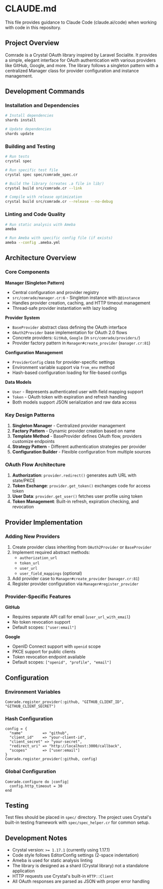 # CLAUDE.md

This file provides guidance to Claude Code (claude.ai/code) when working with code in this repository.

## Project Overview

Comrade is a Crystal OAuth library inspired by Laravel Socialite. It provides a simple, elegant interface for OAuth authentication with various providers like GitHub, Google, and more. The library follows a singleton pattern with a centralized Manager class for provider configuration and instance management.

## Development Commands

### Installation and Dependencies
```bash
# Install dependencies
shards install

# Update dependencies
shards update
```

### Building and Testing
```bash
# Run tests
crystal spec

# Run specific test file
crystal spec spec/comrade_spec.cr

# Build the library (creates .a file in lib/)
crystal build src/comrade.cr --link

# Compile with release optimization
crystal build src/comrade.cr --release --no-debug
```

### Linting and Code Quality
```bash
# Run static analysis with Ameba
ameba

# Run Ameba with specific config file (if exists)
ameba --config .ameba.yml
```

## Architecture Overview

### Core Components

**Manager (Singleton Pattern)**
- Central configuration and provider registry
- `src/comrade/manager.cr:6` - Singleton instance with `@@instance`
- Handles provider creation, caching, and HTTP timeout management
- Thread-safe provider instantiation with lazy loading

**Provider System**
- `BaseProvider` abstract class defining the OAuth interface
- `OAuth2Provider` base implementation for OAuth 2.0 flows
- Concrete providers: `GitHub`, `Google` (in `src/comrade/providers/`)
- Provider factory pattern in `Manager#create_provider` (`manager.cr:81`)

**Configuration Management**
- `ProviderConfig` class for provider-specific settings
- Environment variable support via `from_env` method
- Hash-based configuration loading for file-based configs

**Data Models**
- `User` - Represents authenticated user with field mapping support
- `Token` - OAuth token with expiration and refresh handling
- Both models support JSON serialization and raw data access

### Key Design Patterns

1. **Singleton Manager** - Centralized provider management
2. **Factory Pattern** - Dynamic provider creation based on name
3. **Template Method** - BaseProvider defines OAuth flow, providers customize endpoints
4. **Strategy Pattern** - Different authentication strategies per provider
5. **Configuration Builder** - Flexible configuration from multiple sources

### OAuth Flow Architecture

1. **Authorization**: `provider.redirect()` generates auth URL with state/PKCE
2. **Token Exchange**: `provider.get_token()` exchanges code for access token
3. **User Data**: `provider.get_user()` fetches user profile using token
4. **Token Management**: Built-in refresh, expiration checking, and revocation

## Provider Implementation

### Adding New Providers

1. Create provider class inheriting from `OAuth2Provider` or `BaseProvider`
2. Implement required abstract methods:
   - `authorization_url`
   - `token_url`
   - `user_url`
   - `user_field_mappings` (optional)
3. Add provider case to `Manager#create_provider` (`manager.cr:81`)
4. Register provider configuration via `Manager#register_provider`

### Provider-Specific Features

**GitHub**
- Requires separate API call for email (`user_url_with_email`)
- No token revocation support
- Default scopes: `["user:email"]`

**Google**
- OpenID Connect support with `openid` scope
- PKCE support for public clients
- Token revocation endpoint available
- Default scopes: `["openid", "profile", "email"]`

## Configuration

### Environment Variables
```crystal
Comrade.register_provider(:github, "GITHUB_CLIENT_ID", "GITHUB_CLIENT_SECRET")
```

### Hash Configuration
```crystal
config = {
  "name"         => "github",
  "client_id"    => "your-client-id",
  "client_secret" => "your-secret",
  "redirect_uri" => "http://localhost:3000/callback",
  "scopes"       => ["user:email"]
}
Comrade.register_provider(:github, config)
```

### Global Configuration
```crystal
Comrade.configure do |config|
  config.http_timeout = 30
end
```

## Testing

Test files should be placed in `spec/` directory. The project uses Crystal's built-in testing framework with `spec/spec_helper.cr` for common setup.

## Development Notes

- Crystal version: `>= 1.17.1` (currently using 1.17.1)
- Code style follows EditorConfig settings (2-space indentation)
- Ameba is used for static analysis linting
- The library is designed as a shard (Crystal library) not a standalone application
- HTTP requests use Crystal's built-in `HTTP::Client`
- All OAuth responses are parsed as JSON with proper error handling